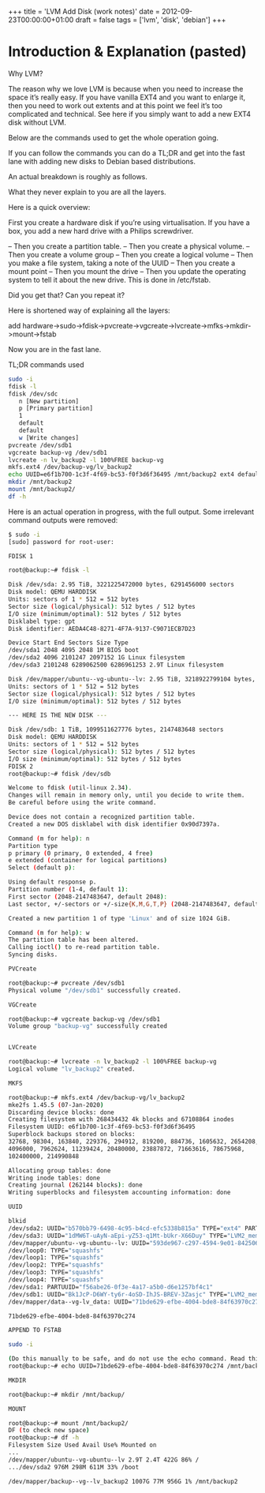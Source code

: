 +++
title = 'LVM Add Disk (work notes)'
date = 2012-09-23T00:00:00+01:00
draft = false
tags = ['lvm', 'disk', 'debian']
+++

# Introduction & Explanation (pasted)

Why LVM?

The reason why we love LVM is because when you need to increase the space it’s really easy. If you have vanilla EXT4 and you want to enlarge it, then you need to work out extents and at this point we feel it’s too complicated and technical. See here if you simply want to add a new EXT4 disk without LVM.

Below are the commands used to get the whole operation going.

If you can follow the commands you can do a TL;DR and get into the fast lane with adding new disks to Debian based distributions.

An actual breakdown is roughly as follows.

What they never explain to you are all the layers.

Here is a quick overview:

First you create a hardware disk if you’re using virtualisation.
If you have a box, you add a new hard drive with a Philips screwdriver.

– Then you create a partition table.
– Then you create a physical volume.
– Then you create a volume group
– Then you create a logical volume
– Then you make a file system, taking a note of the UUID
– Then you create a mount point
– Then you mount the drive
– Then you update the operating system to tell it about the new drive. This is done in /etc/fstab.

Did you get that? Can you repeat it?

Here is shortened way of explaining all the layers:

add hardware->sudo->fdisk->pvcreate->vgcreate->lvcreate->mfks->mkdir->mount->fstab

Now you are in the fast lane.

TL;DR commands used
``` sh
sudo -i
fdisk -l
fdisk /dev/sdc
   n [New partition]
   p [Primary partition]
   1
   default
   default
   w [Write changes]
pvcreate /dev/sdb1
vgcreate backup-vg /dev/sdb1
lvcreate -n lv_backup2 -l 100%FREE backup-vg
mkfs.ext4 /dev/backup-vg/lv_backup2
echo UUID=e6f1b700-1c3f-4f69-bc53-f0f3d6f36495 /mnt/backup2 ext4 defaults 0 2 >> /etc/fstab
mkdir /mnt/backup2
mount /mnt/backup2/
df -h
```
Here is an actual operation in progress, with the full output. Some irrelevant command outputs were removed:

```sh
$ sudo -i
[sudo] password for root-user:

FDISK 1

root@backup:~# fdisk -l

Disk /dev/sda: 2.95 TiB, 3221225472000 bytes, 6291456000 sectors
Disk model: QEMU HARDDISK 
Units: sectors of 1 * 512 = 512 bytes
Sector size (logical/physical): 512 bytes / 512 bytes
I/O size (minimum/optimal): 512 bytes / 512 bytes
Disklabel type: gpt
Disk identifier: AEDA4C48-8271-4F7A-9137-C9071ECB7D23

Device Start End Sectors Size Type
/dev/sda1 2048 4095 2048 1M BIOS boot
/dev/sda2 4096 2101247 2097152 1G Linux filesystem
/dev/sda3 2101248 6289062500 6286961253 2.9T Linux filesystem

Disk /dev/mapper/ubuntu--vg-ubuntu--lv: 2.95 TiB, 3218922799104 bytes, 6286958592 sectors
Units: sectors of 1 * 512 = 512 bytes
Sector size (logical/physical): 512 bytes / 512 bytes
I/O size (minimum/optimal): 512 bytes / 512 bytes

--- HERE IS THE NEW DISK ---

Disk /dev/sdb: 1 TiB, 1099511627776 bytes, 2147483648 sectors
Disk model: QEMU HARDDISK 
Units: sectors of 1 * 512 = 512 bytes
Sector size (logical/physical): 512 bytes / 512 bytes
I/O size (minimum/optimal): 512 bytes / 512 bytes
FDISK 2
root@backup:~# fdisk /dev/sdb

Welcome to fdisk (util-linux 2.34).
Changes will remain in memory only, until you decide to write them.
Be careful before using the write command.

Device does not contain a recognized partition table.
Created a new DOS disklabel with disk identifier 0x90d7397a.

Command (m for help): n
Partition type
p primary (0 primary, 0 extended, 4 free)
e extended (container for logical partitions)
Select (default p):

Using default response p.
Partition number (1-4, default 1): 
First sector (2048-2147483647, default 2048): 
Last sector, +/-sectors or +/-size{K,M,G,T,P} (2048-2147483647, default 2147483647):

Created a new partition 1 of type 'Linux' and of size 1024 GiB.

Command (m for help): w
The partition table has been altered.
Calling ioctl() to re-read partition table.
Syncing disks.

PVCreate

root@backup:~# pvcreate /dev/sdb1
Physical volume "/dev/sdb1" successfully created.

VGCreate

root@backup:~# vgcreate backup-vg /dev/sdb1
Volume group "backup-vg" successfully created


LVCreate

root@backup:~# lvcreate -n lv_backup2 -l 100%FREE backup-vg
Logical volume "lv_backup2" created.

MKFS

root@backup:~# mkfs.ext4 /dev/backup-vg/lv_backup2
mke2fs 1.45.5 (07-Jan-2020)
Discarding device blocks: done 
Creating filesystem with 268434432 4k blocks and 67108864 inodes
Filesystem UUID: e6f1b700-1c3f-4f69-bc53-f0f3d6f36495
Superblock backups stored on blocks: 
32768, 98304, 163840, 229376, 294912, 819200, 884736, 1605632, 2654208, 
4096000, 7962624, 11239424, 20480000, 23887872, 71663616, 78675968, 
102400000, 214990848

Allocating group tables: done 
Writing inode tables: done 
Creating journal (262144 blocks): done
Writing superblocks and filesystem accounting information: done

UUID

blkid
/dev/sda2: UUID="b570bb79-6498-4c95-b4cd-efc5338b815a" TYPE="ext4" PARTUUID="efa1aa79-9832-4b37-bf15-c722e30d495f"
/dev/sda3: UUID="1dMW6T-uAyN-aEpi-yZ53-q1Mt-bUkr-X66Duy" TYPE="LVM2_member" PARTUUID="4356c489-9e15-4df9-a207-135ec5f42b7e"
/dev/mapper/ubuntu--vg-ubuntu--lv: UUID="593de967-c297-4594-9e01-842506ffeb8f" TYPE="ext4"
/dev/loop0: TYPE="squashfs"
/dev/loop1: TYPE="squashfs"
/dev/loop2: TYPE="squashfs"
/dev/loop3: TYPE="squashfs"
/dev/loop4: TYPE="squashfs"
/dev/sda1: PARTUUID="f56abe26-0f3e-4a17-a5b0-d6e1257bf4c1"
/dev/sdb1: UUID="Bk1JcP-D6WY-ty6r-4oSD-IhJS-BREV-3Zasjc" TYPE="LVM2_member" PARTUUID="cee8ec6c-01"
/dev/mapper/data--vg-lv_data: UUID="71bde629-efbe-4004-bde8-84f63970c274" TYPE="ext4"

71bde629-efbe-4004-bde8-84f63970c274

APPEND TO FSTAB

sudo -i

(Do this manually to be safe, and do not use the echo command. Read this sentence carefully.)
root@backup:~# echo UUID=71bde629-efbe-4004-bde8-84f63970c274 /mnt/backup2 ext4 defaults 0 2 >> /etc/fstab

MKDIR

root@backup:~# mkdir /mnt/backup/

MOUNT

root@backup:~# mount /mnt/backup2/
DF (to check new space)
root@backup:~# df -h
Filesystem Size Used Avail Use% Mounted on
...
/dev/mapper/ubuntu--vg-ubuntu--lv 2.9T 2.4T 422G 86% /
.../dev/sda2 976M 298M 611M 33% /boot

/dev/mapper/backup--vg--lv_backup2 1007G 77M 956G 1% /mnt/backup2
```